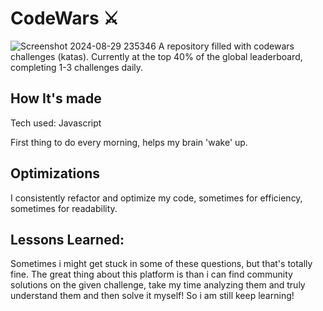 # CodeWars ⚔️

![Screenshot 2024-08-29 235346](https://github.com/user-attachments/assets/4badba3d-19cd-4e4c-905d-8c461b511c3e)
A repository filled with codewars challenges (katas). Currently at the top  40% of the global leaderboard, completing 1-3 challenges daily.

## How It's made 
Tech used: Javascript

First thing to do every morning, helps my brain 'wake' up.

## Optimizations
I consistently refactor and optimize my code, sometimes for efficiency, sometimes for readability.

## Lessons Learned:
Sometimes i might get stuck in some of these questions, but that's totally fine. The great thing about this platform is than i can find community solutions on the given challenge, take my time analyzing them and truly understand them and then solve it myself! So i am still keep learning!

